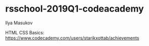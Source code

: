 # rsschool-2019Q1-codeacademy

Ilya Masukov

HTML CSS Basics: https://www.codecademy.com/users/starikxottab/achievements
